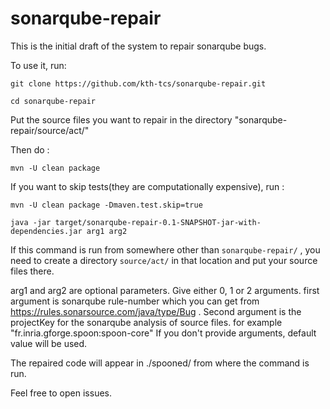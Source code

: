 # sonarqube-repair

This is the initial draft of the system to repair sonarqube bugs.

To use it, run:

`git clone https://github.com/kth-tcs/sonarqube-repair.git`

`cd sonarqube-repair`

Put the source files you want to repair
in the directory "sonarqube-repair/source/act/"

Then do :

`mvn -U clean package`

If you want to skip tests(they are computationally expensive), run : 
 
`mvn -U clean package -Dmaven.test.skip=true`

`java -jar target/sonarqube-repair-0.1-SNAPSHOT-jar-with-dependencies.jar arg1 arg2`

If this command is run from somewhere other than `sonarqube-repair/` , you need to create
a directory `source/act/` in that location and put your source files there.


arg1 and arg2 are optional parameters.
Give either 0, 1 or 2 arguments. first argument is sonarqube rule-number which you 
can get from https://rules.sonarsource.com/java/type/Bug .
Second argument is the projectKey for the sonarqube analysis of source files. for 
example "fr.inria.gforge.spoon:spoon-core"
If you don't provide arguments, default value will be used.

The repaired code will appear in ./spooned/ from where the command is run.

Feel free to open issues.
